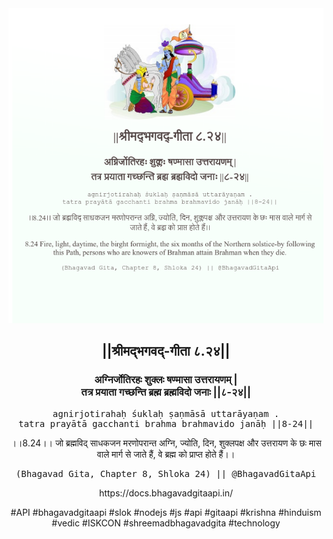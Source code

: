 <img src="../../asset/BG_8_24.png"/>
<center><h2>||श्रीमद्‍भगवद्‍-गीता ८.२४||</h2>
<h3>अग्निर्जोतिरहः शुक्लः षण्मासा उत्तरायणम् |<br/>तत्र प्रयाता गच्छन्ति ब्रह्म ब्रह्मविदो जनाः ||८-२४||</h3>
<pre>agnirjotirahaḥ śuklaḥ ṣaṇmāsā uttarāyaṇam .<br/>tatra prayātā gacchanti brahma brahmavido janāḥ ||8-24||</pre>
<p>।।8.24।। जो ब्रह्मविद् साधकजन मरणोपरान्त अग्नि, ज्योति, दिन, शुक्लपक्ष और उत्तरायण के छः मास वाले मार्ग से जाते हैं, वे ब्रह्म को प्राप्त होते हैं।।</p>
<pre>(Bhagavad Gita, Chapter 8, Shloka 24) || @BhagavadGitaApi</pre><p>https://docs.bhagavadgitaapi.in/</p><p>#API #bhagavadgitaapi #slok #nodejs #js #api #gitaapi #krishna #hinduism #vedic #ISKCON #shreemadbhagavadgita #technology</p></center>